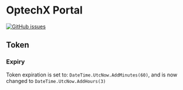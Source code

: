 # OptechX Portal

[![GitHub issues](https://img.shields.io/github/issues/OptechX/optechx.portal)](https://github.com/OptechX/optechx.portal/issues)


## Token
### Expiry
Token expiration is set to: `DateTime.UtcNow.AddMinutes(60)`, and is now changed to 
`DateTime.UtcNow.AddHours(3)`
